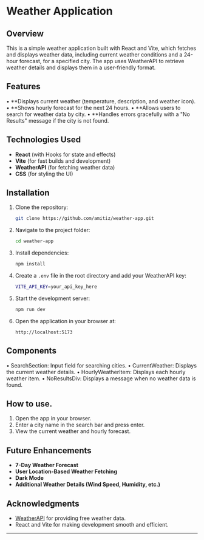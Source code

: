 # Weather Application

## Overview

This is a simple weather application built with React and Vite, which fetches and displays weather data, including current weather conditions and a 24-hour forecast, for a specified city. The app uses WeatherAPI to retrieve weather details and displays them in a user-friendly format.


## Features

•	**Displays current weather (temperature, description, and weather icon).
•	**Shows hourly forecast for the next 24 hours.
•	**Allows users to search for weather data by city.
•	**Handles errors gracefully with a "No Results" message if the city is not found.

## Technologies Used

- **React** (with Hooks for state and effects)
- **Vite** (for fast builds and development)
- **WeatherAPI** (for fetching weather data)
- **CSS** (for styling the UI)

## Installation

1. Clone the repository:
   ```sh
   git clone https://github.com/amitiz/weather-app.git
   ```
2. Navigate to the project folder:
   ```sh
   cd weather-app
   ```
3. Install dependencies:
   ```sh
   npm install
   ```
4. Create a `.env` file in the root directory and add your WeatherAPI key:
   ```sh
   VITE_API_KEY=your_api_key_here
   ```
5. Start the development server:
   ```sh
   npm run dev
   ```
6. Open the application in your browser at:
   ```
   http://localhost:5173
   ```



## Components
•	SearchSection: Input field for searching cities.
•	CurrentWeather: Displays the current weather details.
•	HourlyWeatherItem: Displays each hourly weather item.
•	NoResultsDiv: Displays a message when no weather data is found.


## How to use.

1. Open the app in your browser.
2. Enter a city name in the search bar and press enter.
3. View the current weather and hourly forecast.

## Future Enhancements

- **7-Day Weather Forecast**
- **User Location-Based Weather Fetching**
- **Dark Mode**
- **Additional Weather Details (Wind Speed, Humidity, etc.)**

## Acknowledgments

- [WeatherAPI](https://www.weatherapi.com/) for providing free weather data.
- React and Vite for making development smooth and efficient.

---


